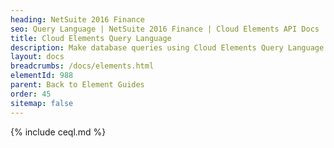 ```yaml
---
heading: NetSuite 2016 Finance
seo: Query Language | NetSuite 2016 Finance | Cloud Elements API Docs
title: Cloud Elements Query Language
description: Make database queries using Cloud Elements Query Language.
layout: docs
breadcrumbs: /docs/elements.html
elementId: 988
parent: Back to Element Guides
order: 45
sitemap: false
---
```


{% include ceql.md %}
